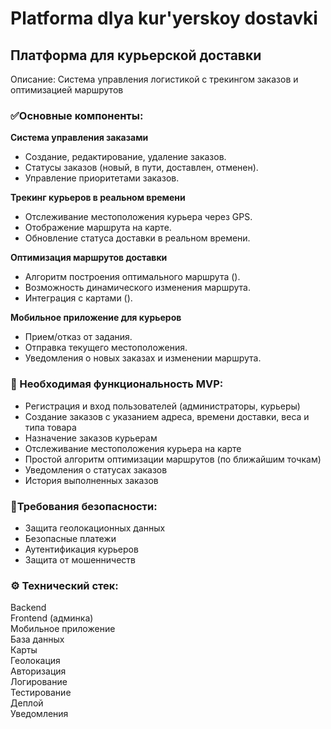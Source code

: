 # Platforma dlya kur'yerskoy dostavki
## Платформа для курьерской доставки  
 Описание: Система управления логистикой с трекингом заказов и оптимизацией  маршрутов

### ✅Основные компоненты: 
**Система управления заказами**
* Создание, редактирование, удаление заказов.
* Статусы заказов (новый, в пути, доставлен, отменен).
* Управление приоритетами заказов.

**Трекинг курьеров в реальном времени**
* Отслеживание местоположения курьера через GPS.
* Отображение маршрута на карте.
* Обновление статуса доставки в реальном времени.
  
**Оптимизация маршрутов доставки**
* Алгоритм построения оптимального маршрута ().
* Возможность динамического изменения маршрута.
* Интеграция с картами ().
  
**Мобильное приложение для курьеров**
* Прием/отказ от задания.
* Отправка текущего местоположения.
* Уведомления о новых заказах и изменении маршрута.

### 🧪 Необходимая функциональность MVP:
* Регистрация и вход пользователей (администраторы, курьеры)
* Создание заказов с указанием адреса, времени доставки, веса и типа товара
* Назначение заказов курьерам
* Отслеживание местоположения курьера на карте
* Простой алгоритм оптимизации маршрутов (по ближайшим точкам)
* Уведомления о статусах заказов
* История выполненных заказов

### 🔐Требования безопасности:
* Защита геолокационных данных
* Безопасные платежи
* Аутентификация курьеров
* Защита от мошенничеств

### ⚙️ Технический стек:
Backend \
Frontend (админка) \
Мобильное приложение \
База данных \
Карты \
Геолокация \
Авторизация \
Логирование \
Тестирование \
Деплой \
Уведомления

